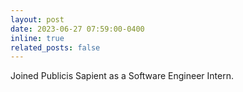 ```yaml
---
layout: post
date: 2023-06-27 07:59:00-0400
inline: true
related_posts: false
---
```


Joined Publicis Sapient as a Software Engineer Intern.